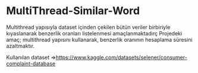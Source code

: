 # MultiThread-Similar-Word
Multithread yapısıyla dataset içinden çekilen bütün veriler birbiriyle kıyaslanarak benzerlik oranları listelenmesi amaçlanmaktadırç Projedeki amaç; multithread yapısını kullanarak, benzerlik oranının hesaplama süresini azaltmaktır.

Kullanılan dataset =>https://www.kaggle.com/datasets/selener/consumer-complaint-database

